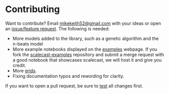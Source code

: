 # Contributing

Want to contribute? Email mikekeith52@gmail.com with your ideas or open an [issue/feature request](https://github.com/mikekeith52/scalecast/issues/new). The following is needed:  
- More models added to the library, such as a genetic algorithm and the n-beats model
- More example notebooks displayed on the [examples](https://scalecast-examples.readthedocs.io/en/latest/) webpage. If you fork the [scalecast-examples](https://github.com/mikekeith52/scalecast-examples) repository and submit a merge request with a good notebook that showcases scalecast, we will host it and give you credit.    
- More [grids](https://github.com/mikekeith52/scalecast/tree/main/src/scalecast/grids).  
- Fixing documentation typos and rewording for clarity.  

If you want to open a pull request, be sure to [test](https://github.com/mikekeith52/scalecast/tree/main/test) all changes first.